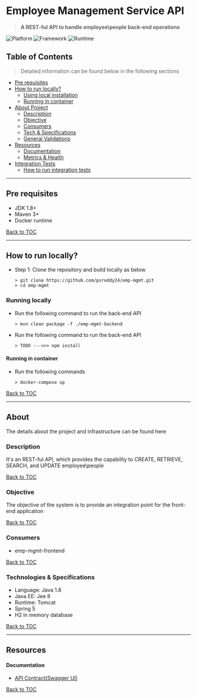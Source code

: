 # Employee Management Service API

> **A REST-ful API to handle employee\people back-end operations**

![Platform](https://img.shields.io/static/v1?label=Platform&message=Java%208%20|%20JEE%208&color=lightgreen)
![Framework](https://img.shields.io/static/v1?label=Framework&message=Spring%205&color=lightgreen)
![Runtime](https://img.shields.io/static/v1?label=Runtime&message=Spring%20boot&color=lightgreen)


## Table of Contents

> Detailed information can be found below in the following sections 

- [Pre requisites](#pre-requisites)
- [How to run locally?](#how-to-run-locally)
    - [Using local installation](#running-locally)
    - [Running in container](#running-in-container)
- [About Project](#about)
    - [Description](#description)
    - [Objective](#objective)
    - [Consumers](#consumers)
    - [Tech & Specifications](#technologies--specifications)
    - [General Validations](#validation)
- [Resources](#resources)
    - [Documentation](#documentation)
    - [Metrics & Health](#metrics--health)
- [Integration Tests](#integration-tests-postman)
    - [How to run integration tests](#how-to-run-integration-tests)

---
## Pre requisites
- JDK 1.8+
- Maven 3+
- Docker runtime

[Back to TOC](#table-of-contents)

---
## How to run locally?

- Step 1: Clone the repository and build locally as below
    ```
    > git clone https://github.com/psreddy24/emp-mgmt.git
    > cd emp-mgmt
    ```

### Running locally
- Run the following command to run the back-end API
  ```
  > mvn clean package -f ./emp-mgmt-backend
  ```
- Run the following command to run the back-end API
  ```
  > TODO --->>> npm install
  ```
  
#### Running in container

- Run the following commands
    ```
    > docker-compose up
    ```
[Back to TOC](#table-of-contents)

---
## About
The details about the project and infrastructure can be found here

### Description

It's an REST-ful API, which provides the capability to CREATE, RETRIEVE, SEARCH, and UPDATE employee\people

[Back to TOC](#table-of-contents)

### Objective
The objective of the system is to provide an integration point for the front-end application 

[Back to TOC](#table-of-contents)

### Consumers
- emp-mgmt-frontend

[Back to TOC](#table-of-contents)

### Technologies & Specifications

- Language: Java 1.8
- Java EE: Jee 8
- Runtime: Tomcat
- Spring 5
- H2 in memory database

[Back to TOC](#table-of-contents)

---
## Resources

#### Documentation
- [API Contract(Swagger UI)](https://techtestapi.azurewebsites.net/swagger/index.html)
    
[Back to TOC](#table-of-contents)
